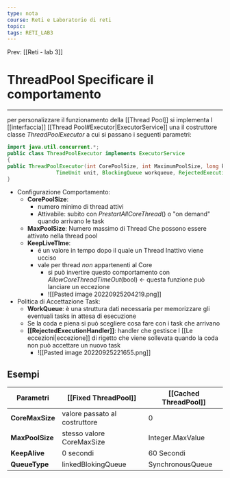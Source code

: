 ```yaml
---
type: nota
course: Reti e Laboratorio di reti
topic: 
tags: RETI_LAB3 
---
```


Prev: [[Reti - lab 3]]

# ThreadPool Specificare il comportamento
---
per personalizzare il funzionamento della [[Thread Pool]] si implementa l [[interfaccia]] [[Thread Pool#Executor|ExecutorService]] una il costruttore classe _ThreadPoolExecutor_ a cui si passano i seguenti parametri:
```java
import java.util.concurrent.*;
public class ThreadPoolExecutor implements ExecutorService 
{
public ThreadPoolExecutor(int CorePoolSize, int MaximumPoolSize, long keepAliveTime,
				TimeUnit unit, BlockingQueue workqueue, RejectedExecutionHandler handler)
}
```
- Configurazione Comportamento:
	- __CorePoolSize__:
		- numero minimo di thread attivi 
		- Attivabile: subito con _PrestartAllCoreThread_() o "on demand" quando arrivano le task
	- __MaxPoolSize__: Numero massimo di Thread Che possono essere attivato nella thread pool
	- __KeepLiveTIme__: 
		- é un valore in tempo dopo il quale un Thread Inattivo viene ucciso
		- vale per thread _non_ appartenenti al Core
			- si può invertire questo comportamento con _AllowCoreThreadTimeOut_(bool) <- questa funzione può lanciare un eccezione
			- ![[Pasted image 20220925204219.png]]
- Politica di Accettazione Task:
	- __WorkQueue__: è una struttura dati necessaria per memorizzare gli eventuali tasks in attesa di esecuzione
	-  Se la coda e piena si può scegliere cosa fare con i task che arrivano 
	- __[[RejectedExecutionHandler]]__: handler che gestisce l [[Le eccezioni|eccezione]] di rigetto che viene sollevata quando la coda non può accettare un nuovo task 
		- ![[Pasted image 20220925221655.png]]
	



## Esempi

| __Parametri__   | __[[Fixed ThreadPool]]__          | __[[Cached ThreadPool]]__ |
| ----------- | ----------------------------- | --------------------- |
| __CoreMaxSize__ | valore passato al costruttore | 0                     |
| __MaxPoolSize__ | stesso valore CoreMaxSize     | Integer.MaxValue      |
| __KeepAlive__   | 0 secondi                     | 60 Secondi            |
| __QueueType__   | linkedBlokingQueue            | SynchronousQueue      | 
